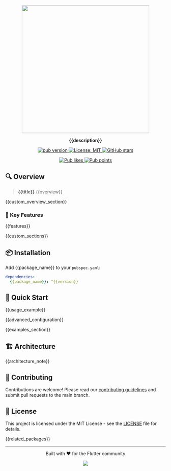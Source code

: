 <div align="center">
  <img src="https://github.com/yelmuratoff/packages_assets/blob/main/assets/ispect/ispect.png?raw=true" width="400">
  
  <p><strong>{{description}}</strong></p>
  
  <p>
    <a href="https://pub.dev/packages/{{package_name}}">
      <img src="https://img.shields.io/pub/v/{{package_name}}.svg" alt="pub version">
    </a>
    <a href="https://opensource.org/licenses/MIT">
      <img src="https://img.shields.io/badge/license-MIT-blue.svg" alt="License: MIT">
    </a>
    <a href="https://github.com/yelmuratoff/ispect">
      <img src="https://img.shields.io/github/stars/yelmuratoff/ispect?style=social" alt="GitHub stars">
    </a>
  </p>
  
  <p>
    <a href="https://pub.dev/packages/{{package_name}}/score">
      <img src="https://img.shields.io/pub/likes/{{package_name}}?logo=flutter" alt="Pub likes">
    </a>
    <a href="https://pub.dev/packages/{{package_name}}/score">
      <img src="https://img.shields.io/pub/points/{{package_name}}?logo=flutter" alt="Pub points">
    </a>
  </p>
</div>

## 🔍 Overview

> **{{title}}** {{overview}}

{{custom_overview_section}}

### 🎯 Key Features

{{features}}

{{custom_sections}}

## 📦 Installation

Add {{package_name}} to your `pubspec.yaml`:

```yaml
dependencies:
  {{package_name}}: ^{{version}}
```

## 🚀 Quick Start

{{usage_example}}

{{advanced_configuration}}

{{examples_section}}

## 🏗️ Architecture

{{architecture_note}}

## 🤝 Contributing

Contributions are welcome! Please read our [contributing guidelines](../../CONTRIBUTING.md) and submit pull requests to the main branch.

## 📄 License

This project is licensed under the MIT License - see the [LICENSE](LICENSE) file for details.

{{related_packages}}

---

<div align="center">
  <p>Built with ❤️ for the Flutter community</p>
  <a href="https://github.com/yelmuratoff/ispect/graphs/contributors">
    <img src="https://contrib.rocks/image?repo=yelmuratoff/ispect" />
  </a>
</div>
